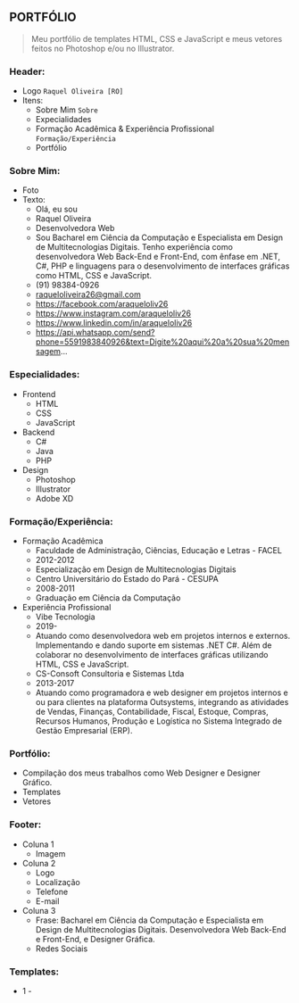 ## PORTFÓLIO
> Meu portfólio de templates HTML, CSS e JavaScript e meus vetores feitos no Photoshop e/ou no Illustrator.

### Header:
+ Logo `Raquel Oliveira [RO]`
+ Itens:
  * Sobre Mim `Sobre`
  * Expecialidades
  * Formação Acadêmica & Experiência Profissional `Formação/Experiência`
  * Portfólio

### Sobre Mim:
+ Foto
+ Texto:
  * Olá, eu sou
  * Raquel Oliveira
  * Desenvolvedora Web
  * Sou Bacharel em Ciência da Computação e Especialista em Design de Multitecnologias Digitais. Tenho experiência como desenvolvedora Web Back-End e Front-End, com ênfase em .NET, C#, PHP e linguagens para o desenvolvimento de interfaces gráficas como HTML, CSS e JavaScript.
  * (91) 98384-0926
  * raqueloliveira26@gmail.com
  * https://facebook.com/araqueloliv26
  * https://www.instagram.com/araqueloliv26
  * https://www.linkedin.com/in/araqueloliv26
  * https://api.whatsapp.com/send?phone=5591983840926&text=Digite%20aqui%20a%20sua%20mensagem...

### Especialidades:
+ Frontend
  * HTML
  * CSS
  * JavaScript
+ Backend
  * C#
  * Java
  * PHP
+ Design
  * Photoshop
  * Illustrator
  * Adobe XD

### Formação/Experiência:
+ Formação Acadêmica
  * Faculdade de Administração, Ciências, Educação e Letras - FACEL
  * 2012-2012
  * Especialização em Design de Multitecnologias Digitais
  * Centro Universitário do Estado do Pará - CESUPA
  * 2008-2011
  * Graduação em Ciência da Computação
+ Experiência Profissional
  * Vibe Tecnologia
  * 2019-
  * Atuando como desenvolvedora web em projetos internos e externos. Implementando e dando suporte em sistemas .NET C#. Além de colaborar no desenvolvimento de interfaces gráficas utilizando HTML, CSS e JavaScript.
  * CS-Consoft Consultoria e Sistemas Ltda
  * 2013-2017
  * Atuando como programadora e web designer em projetos internos e ou para clientes na plataforma Outsystems, integrando as atividades de Vendas, Finanças, Contabilidade, Fiscal, Estoque, Compras, Recursos Humanos, Produção e Logística no Sistema Integrado de Gestão Empresarial (ERP).

### Portfólio:
+ Compilação dos meus trabalhos como Web Designer e Designer Gráfico.
+ Templates
+ Vetores

### Footer:
+ Coluna 1
  * Imagem
+ Coluna 2
  * Logo
  * Localização
  * Telefone
  * E-mail
+ Coluna 3
  * Frase: Bacharel em Ciência da Computação e Especialista em Design de Multitecnologias Digitais. Desenvolvedora Web Back-End e Front-End, e Designer Gráfica.
  * Redes Sociais

### Templates:
+ 1 - 